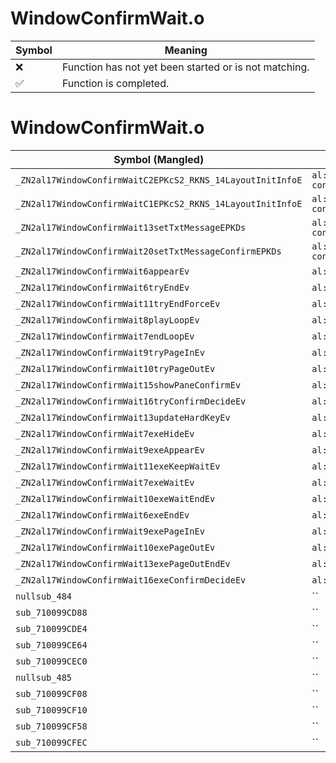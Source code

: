 # WindowConfirmWait.o
| Symbol | Meaning 
| ------------- | ------------- 
| :x: | Function has not yet been started or is not matching. 
| :white_check_mark: | Function is completed. 


# WindowConfirmWait.o
| Symbol (Mangled) | Symbol (Demangled) | Decompiled? |
| ------------- |  ------------- | ------------- |
| `_ZN2al17WindowConfirmWaitC2EPKcS2_RKNS_14LayoutInitInfoE` | `al::WindowConfirmWait::WindowConfirmWait(char const*,char const*,al::LayoutInitInfo const&)` | :x: |
| `_ZN2al17WindowConfirmWaitC1EPKcS2_RKNS_14LayoutInitInfoE` | `al::WindowConfirmWait::WindowConfirmWait(char const*,char const*,al::LayoutInitInfo const&)` | :x: |
| `_ZN2al17WindowConfirmWait13setTxtMessageEPKDs` | `al::WindowConfirmWait::setTxtMessage(char16_t const*)` | :x: |
| `_ZN2al17WindowConfirmWait20setTxtMessageConfirmEPKDs` | `al::WindowConfirmWait::setTxtMessageConfirm(char16_t const*)` | :x: |
| `_ZN2al17WindowConfirmWait6appearEv` | `al::WindowConfirmWait::appear(void)` | :x: |
| `_ZN2al17WindowConfirmWait6tryEndEv` | `al::WindowConfirmWait::tryEnd(void)` | :x: |
| `_ZN2al17WindowConfirmWait11tryEndForceEv` | `al::WindowConfirmWait::tryEndForce(void)` | :x: |
| `_ZN2al17WindowConfirmWait8playLoopEv` | `al::WindowConfirmWait::playLoop(void)` | :x: |
| `_ZN2al17WindowConfirmWait7endLoopEv` | `al::WindowConfirmWait::endLoop(void)` | :x: |
| `_ZN2al17WindowConfirmWait9tryPageInEv` | `al::WindowConfirmWait::tryPageIn(void)` | :x: |
| `_ZN2al17WindowConfirmWait10tryPageOutEv` | `al::WindowConfirmWait::tryPageOut(void)` | :x: |
| `_ZN2al17WindowConfirmWait15showPaneConfirmEv` | `al::WindowConfirmWait::showPaneConfirm(void)` | :x: |
| `_ZN2al17WindowConfirmWait16tryConfirmDecideEv` | `al::WindowConfirmWait::tryConfirmDecide(void)` | :x: |
| `_ZN2al17WindowConfirmWait13updateHardKeyEv` | `al::WindowConfirmWait::updateHardKey(void)` | :x: |
| `_ZN2al17WindowConfirmWait7exeHideEv` | `al::WindowConfirmWait::exeHide(void)` | :x: |
| `_ZN2al17WindowConfirmWait9exeAppearEv` | `al::WindowConfirmWait::exeAppear(void)` | :x: |
| `_ZN2al17WindowConfirmWait11exeKeepWaitEv` | `al::WindowConfirmWait::exeKeepWait(void)` | :x: |
| `_ZN2al17WindowConfirmWait7exeWaitEv` | `al::WindowConfirmWait::exeWait(void)` | :x: |
| `_ZN2al17WindowConfirmWait10exeWaitEndEv` | `al::WindowConfirmWait::exeWaitEnd(void)` | :x: |
| `_ZN2al17WindowConfirmWait6exeEndEv` | `al::WindowConfirmWait::exeEnd(void)` | :x: |
| `_ZN2al17WindowConfirmWait9exePageInEv` | `al::WindowConfirmWait::exePageIn(void)` | :x: |
| `_ZN2al17WindowConfirmWait10exePageOutEv` | `al::WindowConfirmWait::exePageOut(void)` | :x: |
| `_ZN2al17WindowConfirmWait13exePageOutEndEv` | `al::WindowConfirmWait::exePageOutEnd(void)` | :x: |
| `_ZN2al17WindowConfirmWait16exeConfirmDecideEv` | `al::WindowConfirmWait::exeConfirmDecide(void)` | :x: |
| `nullsub_484` | `` | :x: |
| `sub_710099CD88` | `` | :x: |
| `sub_710099CDE4` | `` | :x: |
| `sub_710099CE64` | `` | :x: |
| `sub_710099CEC0` | `` | :x: |
| `nullsub_485` | `` | :x: |
| `sub_710099CF08` | `` | :x: |
| `sub_710099CF10` | `` | :x: |
| `sub_710099CF58` | `` | :x: |
| `sub_710099CFEC` | `` | :x: |

